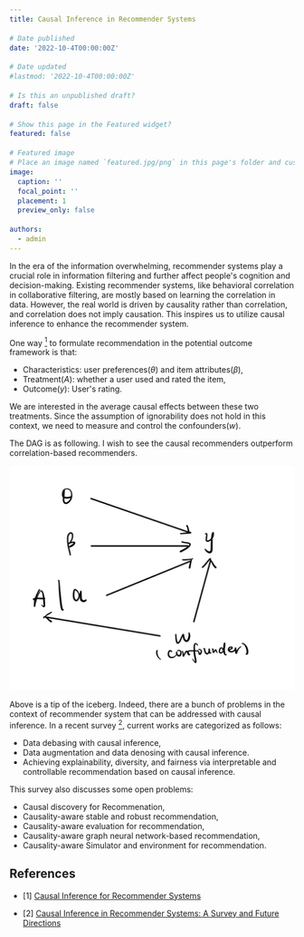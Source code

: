 ```yaml
---
title: Causal Inference in Recommender Systems

# Date published
date: '2022-10-4T00:00:00Z'

# Date updated
#lastmod: '2022-10-4T00:00:00Z'

# Is this an unpublished draft?
draft: false

# Show this page in the Featured widget?
featured: false

# Featured image
# Place an image named `featured.jpg/png` in this page's folder and customize its options here.
image:
  caption: ''
  focal_point: ''
  placement: 1
  preview_only: false

authors:
  - admin
---
```


In the era of the information overwhelming, recommender systems play a crucial role in information filtering and further affect people's cognition and decision-making. Existing recommender systems, like behavioral correlation in collaborative filtering, are mostly based on learning the correlation in data. However, the real world is driven by causality rather than correlation, and correlation does not imply causation. This inspires us to utilize causal inference to enhance the recommender system.

One way [<sup>1</sup>](#2020) to formulate recommendation in the potential outcome framework is that:
- Characteristics: user preferences($\theta$) and item attributes($\beta$),
- Treatment($A$): whether a user used and rated the item,
- Outcome($y$): User's rating.

We are interested in the average causal effects between these two treatments. Since the assumption of ignorability does not hold in this context, we need to measure and control the confounders($w$).

The DAG is as following. I wish to see the causal recommenders outperform correlation-based recommenders.

![DAG](DAG.jpeg)

Above is a tip of the iceberg. Indeed, there are a bunch of problems in the context of recommender system that can be addressed with causal inference. In a recent survey [<sup>2</sup>](#survey), current works are categorized as follows:
- Data debasing with causal inference,
- Data augmentation and data denosing with causal inference.
- Achieving explainability, diversity, and fairness via interpretable and controllable recommendation based on causal inference.

This survey also discusses some open problems:
- Causal discovery for Recommenation,
- Causality-aware stable and robust recommendation,
- Causality-aware evaluation for recommendation,
- Causality-aware graph neural network-based recommendation,
- Causality-aware Simulator and environment for recommendation.

## References

<div id ="2020"></div>

- [1] [Causal Inference for Recommender Systems](https://dl.acm.org/doi/abs/10.1145/3383313.3412225)

<div id ="survey"></div>

- [2] [Causal Inference in Recommender Systems: A Survey and Future Directions]([https://dl.acm.org/doi/abs/10.1145/3383313.3412225](https://arxiv.org/abs/2208.12397))



